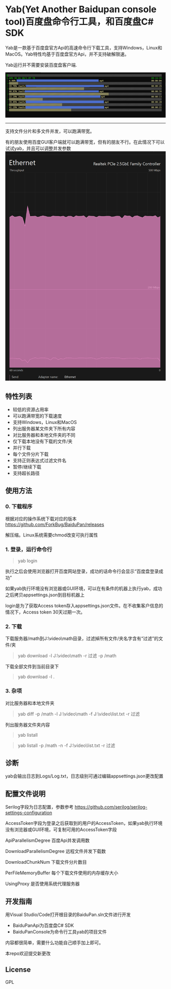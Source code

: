 # Yab(Yet Another Baidupan console tool)百度盘命令行工具，和百度盘C# SDK
Yab是一款基于百度盘官方Api的高速命令行下载工具，支持Windows，Linux和MacOS。Yab特性均基于百度盘官方Api，并不支持破解限速。

Yab运行并不需要安装百度盘客户端.

![markdown](https://raw.githubusercontent.com/ForkBug/BaiduPan/main/docs/download.png "下载截图")

----


支持文件分片和多文件并发，可以跑满带宽。

有的朋友使用百度GUI客户端就可以跑满带宽，但有的朋友不行。在此情况下可以试试yab，并且可以调整并发参数
![markdown](https://raw.githubusercontent.com/ForkBug/BaiduPan/main/docs/bandwidth.png "下载截图")



## 特性列表
+ 较低的资源占用率
+ 可以跑满带宽的下载速度
+ 支持Windows，Linux和MacOS
+ 列出服务器某文件夹下所有内容
+ 对比服务器和本地文件夹的不同
+ 仅下载本地没有下载的文件/夹
+ 并行下载
+ 每个文件分片下载
+ 支持正则表达式过滤文件名
+ 暂停/继续下载
+ 支持超长路径

## 使用方法
### 0. 下载程序
根据对应的操作系统下载对应的版本 https://github.com/ForkBug/BaiduPan/releases

解压缩。Linux系统需要chmod改变可执行属性

### 1. 登录，运行命令行
> yab login

执行之后会使用浏览器打开百度网站登录，成功的话命令行会显示“百度盘登录成功”

如果yab执行环境没有浏览器或GUI环境，可以在有条件的机器上执行yab，成功之后拷贝appsettings.json到目标机器上

login是为了获取Access token存入appsettings.json文件。在不收集客户信息的情况下，Access token 30天过期一次。


### 2. 下载
下载服务器/math到J:\video\math目录，过滤掉所有文件/夹名字含有“过滤”的文件/夹
> yab download -l J:\video\math -r 过滤 -p /math

下载全部文件到当前目录下
> yab download -l .

### 3. 杂项
对比服务器和本地文件夹
> yab diff -p /math  -l J:\video\math -f J:\video\list.txt -r 过滤 

列出服务器文件夹内容
> yab listall

> yab listall -p /math -n -f J:\video\list.txt -r 过滤 

## 诊断
yab会输出日志到Logs/Log.txt，日志级别可通过编辑appsettings.json更改配置
## 配置文件说明
Serilog字段为日志配置，参数参考 https://github.com/serilog/serilog-settings-configuration

AccessToken字段为登录之后获取到的用户的AccessToken，如果yab执行环境没有浏览器或GUI环境，可复制可用的AccessToken字段

ApiParallelismDegree 百度Api并发调用数

DownloadParallelismDegree 远程文件并发下载数

DownloadChunkNum 下载文件分片数目

PerFileMemoryBuffer 每个下载文件使用的内存缓存大小

UsingProxy 是否使用系统代理服务器

## 开发指南
用Visual Studio/Code打开根目录的BaiduPan.sln文件进行开发
+ BaiduPanApi为百度盘C# SDK
+ BaiduPanConsole为命令行工具yab的项目文件

内容都很简单，需要什么功能自己顺手加上即可。

本repo欢迎提交新更改

## License
GPL
